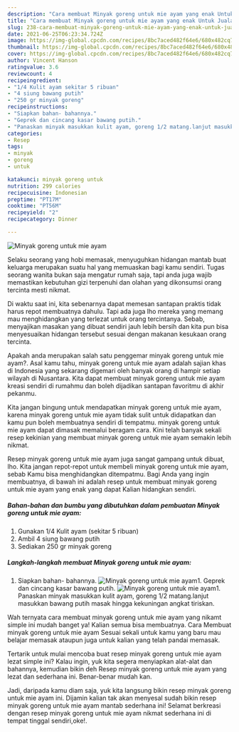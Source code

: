 ```yaml
---
description: "Cara membuat Minyak goreng untuk mie ayam yang enak Untuk Jualan"
title: "Cara membuat Minyak goreng untuk mie ayam yang enak Untuk Jualan"
slug: 238-cara-membuat-minyak-goreng-untuk-mie-ayam-yang-enak-untuk-jualan
date: 2021-06-25T06:23:34.724Z
image: https://img-global.cpcdn.com/recipes/8bc7aced482f64e6/680x482cq70/minyak-goreng-untuk-mie-ayam-foto-resep-utama.jpg
thumbnail: https://img-global.cpcdn.com/recipes/8bc7aced482f64e6/680x482cq70/minyak-goreng-untuk-mie-ayam-foto-resep-utama.jpg
cover: https://img-global.cpcdn.com/recipes/8bc7aced482f64e6/680x482cq70/minyak-goreng-untuk-mie-ayam-foto-resep-utama.jpg
author: Vincent Hanson
ratingvalue: 3.6
reviewcount: 4
recipeingredient:
- "1/4 Kulit ayam sekitar 5 ribuan"
- "4 siung bawang putih"
- "250 gr minyak goreng"
recipeinstructions:
- "Siapkan bahan- bahannya."
- "Geprek dan cincang kasar bawang putih."
- "Panaskan minyak masukkan kulit ayam, goreng 1/2 matang.lanjut masukkan bawang putih masak hingga kekuningan angkat tiriskan."
categories:
- Resep
tags:
- minyak
- goreng
- untuk

katakunci: minyak goreng untuk 
nutrition: 299 calories
recipecuisine: Indonesian
preptime: "PT17M"
cooktime: "PT56M"
recipeyield: "2"
recipecategory: Dinner

---
```



![Minyak goreng untuk mie ayam](https://img-global.cpcdn.com/recipes/8bc7aced482f64e6/680x482cq70/minyak-goreng-untuk-mie-ayam-foto-resep-utama.jpg)

Selaku seorang yang hobi memasak, menyuguhkan hidangan mantab buat keluarga merupakan suatu hal yang memuaskan bagi kamu sendiri. Tugas seorang  wanita bukan saja mengatur rumah saja, tapi anda juga wajib memastikan kebutuhan gizi terpenuhi dan olahan yang dikonsumsi orang tercinta mesti nikmat.

Di waktu  saat ini, kita sebenarnya dapat memesan santapan praktis tidak harus repot membuatnya dahulu. Tapi ada juga lho mereka yang memang mau menghidangkan yang terlezat untuk orang tercintanya. Sebab, menyajikan masakan yang dibuat sendiri jauh lebih bersih dan kita pun bisa menyesuaikan hidangan tersebut sesuai dengan makanan kesukaan orang tercinta. 



Apakah anda merupakan salah satu penggemar minyak goreng untuk mie ayam?. Asal kamu tahu, minyak goreng untuk mie ayam adalah sajian khas di Indonesia yang sekarang digemari oleh banyak orang di hampir setiap wilayah di Nusantara. Kita dapat membuat minyak goreng untuk mie ayam kreasi sendiri di rumahmu dan boleh dijadikan santapan favoritmu di akhir pekanmu.

Kita jangan bingung untuk mendapatkan minyak goreng untuk mie ayam, karena minyak goreng untuk mie ayam tidak sulit untuk didapatkan dan kamu pun boleh membuatnya sendiri di tempatmu. minyak goreng untuk mie ayam dapat dimasak memalui beragam cara. Kini telah banyak sekali resep kekinian yang membuat minyak goreng untuk mie ayam semakin lebih nikmat.

Resep minyak goreng untuk mie ayam juga sangat gampang untuk dibuat, lho. Kita jangan repot-repot untuk membeli minyak goreng untuk mie ayam, sebab Kamu bisa menghidangkan ditempatmu. Bagi Anda yang ingin membuatnya, di bawah ini adalah resep untuk membuat minyak goreng untuk mie ayam yang enak yang dapat Kalian hidangkan sendiri.

<!--inarticleads1-->

##### Bahan-bahan dan bumbu yang dibutuhkan dalam pembuatan Minyak goreng untuk mie ayam:

1. Gunakan 1/4 Kulit ayam (sekitar 5 ribuan)
1. Ambil 4 siung bawang putih
1. Sediakan 250 gr minyak goreng




<!--inarticleads2-->

##### Langkah-langkah membuat Minyak goreng untuk mie ayam:

1. Siapkan bahan- bahannya.
<img src="https://img-global.cpcdn.com/steps/817ffe486591a507/160x128cq70/minyak-goreng-untuk-mie-ayam-langkah-memasak-1-foto.jpg" alt="Minyak goreng untuk mie ayam">1. Geprek dan cincang kasar bawang putih.
<img src="https://img-global.cpcdn.com/steps/284042649b70d5a2/160x128cq70/minyak-goreng-untuk-mie-ayam-langkah-memasak-2-foto.jpg" alt="Minyak goreng untuk mie ayam">1. Panaskan minyak masukkan kulit ayam, goreng 1/2 matang.lanjut masukkan bawang putih masak hingga kekuningan angkat tiriskan.




Wah ternyata cara membuat minyak goreng untuk mie ayam yang nikamt simple ini mudah banget ya! Kalian semua bisa membuatnya. Cara Membuat minyak goreng untuk mie ayam Sesuai sekali untuk kamu yang baru mau belajar memasak ataupun juga untuk kalian yang telah pandai memasak.

Tertarik untuk mulai mencoba buat resep minyak goreng untuk mie ayam lezat simple ini? Kalau ingin, yuk kita segera menyiapkan alat-alat dan bahannya, kemudian bikin deh Resep minyak goreng untuk mie ayam yang lezat dan sederhana ini. Benar-benar mudah kan. 

Jadi, daripada kamu diam saja, yuk kita langsung bikin resep minyak goreng untuk mie ayam ini. Dijamin kalian tak akan menyesal sudah bikin resep minyak goreng untuk mie ayam mantab sederhana ini! Selamat berkreasi dengan resep minyak goreng untuk mie ayam nikmat sederhana ini di tempat tinggal sendiri,oke!.

